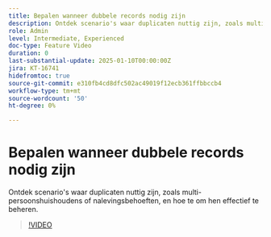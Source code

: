 ```yaml
---
title: Bepalen wanneer dubbele records nodig zijn
description: Ontdek scenario's waar duplicaten nuttig zijn, zoals multi-persoonshuishoudens of nalevingsbehoeften, en hoe te om hen effectief te beheren.
role: Admin
level: Intermediate, Experienced
doc-type: Feature Video
duration: 0
last-substantial-update: 2025-01-10T00:00:00Z
jira: KT-16741
hidefromtoc: true
source-git-commit: e310fb4cd8dfc502ac49019f12ecb361ffbbccb4
workflow-type: tm+mt
source-wordcount: '50'
ht-degree: 0%

---
```



# Bepalen wanneer dubbele records nodig zijn

Ontdek scenario&#39;s waar duplicaten nuttig zijn, zoals multi-persoonshuishoudens of nalevingsbehoeften, en hoe te om hen effectief te beheren.

>[!VIDEO](https://video.tv.adobe.com/v/3441949/?learn=on&enablevpops)
